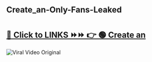 
 ## Create_an-Only-Fans-Leaked

# <h2><a href="https://clipsfans.com/Create_an&ref=git">🔗 Click to LINKS ⏩⏩ 👉 🟢 Create an </a></h2>

<a href="https://clipsfans.com/Create_an&ref=git" rel="nofollow" data-target="animated-image.originalLink"><img src="https://i.ibb.co.com/xMMVF88/686577567.gif" alt="Viral Video Original" style="max-width: 100%; display: inline-block;" data-target="animated-image.originalImage"></a>
